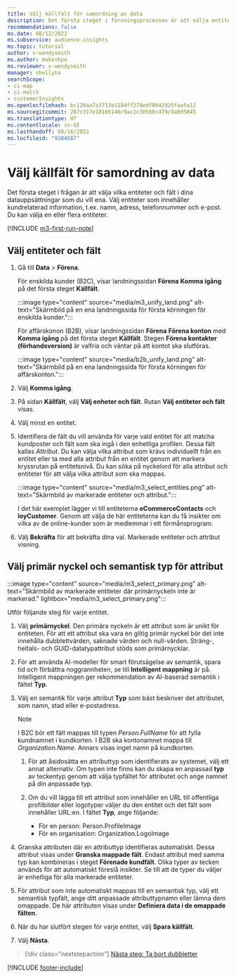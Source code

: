 ```yaml
---
title: Välj källfält för samordning av data
description: Det första steget i föreningsprocessen är att välja entiteter, attribut, primära nycklar och lösningstyper för att mappa data till Unified customer profile.
recommendations: false
ms.date: 08/12/2022
ms.subservice: audience-insights
ms.topic: tutorial
author: v-wendysmith
ms.author: mukeshpo
ms.reviewer: v-wendysmith
manager: shellyha
searchScope:
- ci-map
- ci-match
- customerInsights
ms.openlocfilehash: bc120aa7a3713e1184ff278edf0942925faafa12
ms.sourcegitcommit: 267c317e10166146c9ac2c30560c479c9a005845
ms.translationtype: HT
ms.contentlocale: sv-SE
ms.lasthandoff: 08/16/2022
ms.locfileid: "9304587"
---
```

# <a name="select-source-fields-for-data-unification"></a>Välj källfält för samordning av data

Det första steget i frågan är att välja vilka entiteter och fält i dina datauppsättningar som du vill ena. Välj entiteter som innehåller kundrelaterad information, t.ex. namn, adress, telefonnummer och e-post. Du kan välja en eller flera entiteter.

[!INCLUDE [m3-first-run-note](includes/m3-first-run-note.md)]

## <a name="select-entities-and-fields"></a>Välj entiteter och fält

1. Gå till **Data** > **Förena**.

   För enskilda kunder (B2C), visar landningssidan **Förena** **Komma igång** på det första steget **Källfält**.

   :::image type="content" source="media/m3_unify_land.png" alt-text="Skärmbild på en ena landningssida för första körningen för enskilda kunder.":::

   För affärskonon (B2B), visar landningssidan **Förena** **Förena konton** med **Komma igång** på det första steget **Källfält**. Stegen **Förena kontakter (förhandsversion)** är valfria och väntar på att kontot ska slutföras.

   :::image type="content" source="media/b2b_unify_land.png" alt-text="Skärmbild på en ena landningssida för första körningen för affärskonton.":::

1. Välj **Komma igång**.

1. På sidan **Källfält**, välj **Välj enheter och fält**. Rutan **Välj entiteter och fält** visas.

1. Välj minst en entitet.

1. Identifiera de fält du vill använda för varje vald entitet för att matcha kundposter och fält som ska ingå i den enhetliga profilen. Dessa fält kallas *Attribut*. Du kan välja vilka attribut som krävs individuellt från en entitet eller ta med alla attribut från en entitet genom att markera kryssrutan på entitetsnivå. Du kan söka på nyckelord för alla attribut och entiteter för att välja vilka attribut som ska mappas.

   :::image type="content" source="media/m3_select_entities.png" alt-text="Skärmbild av markerade entiteter och attribut.":::

   I det här exemplet lägger vi till entiteterna **eCommerceContacts** och **loyCustomer**. Genom att välja de här entiteterna kan du få insikter om vilka av de online-kunder som är medlemmar i ett förmånsprogram.

1. Välj **Bekräfta** för att bekräfta dina val. Markerade entiteter och attribut visning.

## <a name="select-primary-key-and-semantic-type-for-attributes"></a>Välj primär nyckel och semantisk typ för attribut

   :::image type="content" source="media/m3_select_primary.png" alt-text="Skärmbild av markerade entiteter där primärnyckeln inte är markerad." lightbox="media/m3_select_primary.png":::

Utför följande steg för varje entitet.

1. Välj **primärnyckel**. Den primära nyckeln är ett attribut som är unikt för entiteten. För att ett attribut ska vara en giltig primär nyckel bör det inte innehålla dubblettvärden, saknade värden och null-värden. Sträng-, heltals- och GUID-datatypattribut stöds som primärnycklar.

1. För att använda AI-modeller för smart förutsägelse av semantik, spara tid och förbättra noggrannheten, se till **Intelligent mappning** är på. Intelligent mappningen ger rekommendation av AI-baserad semantik i fältet **Typ**.

1. Välj en semantik för varje attribut **Typ** som bäst beskriver det attributet, som namn, stad eller e-postadress.

   > [!NOTE]
   > I B2C bör ett fält mappas till typen *Person.FullName* för att fylla kundnamnet i kundkorten. I B2B ska kontonamnet mappa till *Organization.Name*. Annars visas inget namn på kundkorten.

   1. För att åsidosätta en attributtyp som identifierats av systemet, välj ett annat alternativ. Om typen inte finns kan du skapa en anpassad **typ** av teckentyp genom att välja typfältet för attributet och ange namnet på din anpassade typ.

   1. Om du vill lägga till ett attribut som innehåller en URL till offentliga profilbilder eller logotyper väljer du den entitet och det fält som innehåller URL:en. I fältet **Typ**, ange följande:
      - För en person: Person.ProfileImage
      - För en organisation: Organization.LogoImage

1. Granska attributen där en attributtyp identifieras automatiskt. Dessa attribut visas under **Granska mappade fält**. Endast attribut med samma typ kan kombineras i steget **Förenade kundfält**. Olika typer av tecken används för att automatiskt föreslå insikter. Se till att de typer du väljer är enhetliga för alla markerade entiteter.

1. För attribut som inte automatiskt mappas till en semantisk typ, välj ett semantisk typfält, ange ditt anpassade attributtypnamn eller lämna dem omappade. De här attributen visas under **Definiera data i de omappade fälten**.

1. När du har slutfört stegen för varje entitet, välj **Spara källfält**.

1. Välj **Nästa**.

> [!div class="nextstepaction"]
> [Nästa steg: Ta bort dubbletter](remove-duplicates.md)

[!INCLUDE [footer-include](includes/footer-banner.md)]
